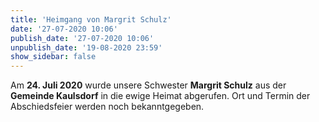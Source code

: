 ```yaml
---
title: 'Heimgang von Margrit Schulz'
date: '27-07-2020 10:06'
publish_date: '27-07-2020 10:06'
unpublish_date: '19-08-2020 23:59'
show_sidebar: false
---
```


Am **24. Juli 2020** wurde unsere Schwester **Margrit Schulz** aus der **Gemeinde Kaulsdorf** in die ewige Heimat abgerufen.
Ort und Termin der Abschiedsfeier werden noch bekanntgegeben.


